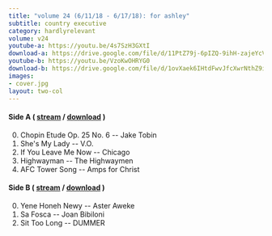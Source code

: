 ```yaml
---
title: "volume 24 (6/11/18 - 6/17/18): for ashley"
subtitle: country executive
category: hardlyrelevant
volume: v24
youtube-a: https://youtu.be/4s7SzH3GXtI
download-a: https://drive.google.com/file/d/11PtZ79j-6pIZQ-9ihH-zajeYcVIN3_iQ/view?usp=drivesdk
youtube-b: https://youtu.be/VzoKwOHRYG0
download-b: https://drive.google.com/file/d/1ovXaek6IHtdFwvJfcXwrNthZ9iNz182O/view?usp=drivesdk
images:
- cover.jpg
layout: two-col
---
```

#### Side A ( <a target="_blank" href="{{ page.youtube-a }}">stream</a> / <a target="_blank" href="{{ page.download-a }}">download</a> ) ####
0. Chopin Etude Op. 25 No. 6 -- Jake Tobin
1. She's My Lady -- V.O.
2. If You Leave Me Now -- Chicago
3. Highwayman -- The Highwaymen
4. AFC Tower Song -- Amps for Christ

#### Side B ( <a target="_blank" href="{{ page.youtube-b }}">stream</a> / <a target="_blank" href="{{ page.download-b }}">download</a> ) ####
0. Yene Honeh Newy -- Aster Aweke
1. Sa Fosca -- Joan Bibiloni
2. Sit Too Long -- DUMMER
